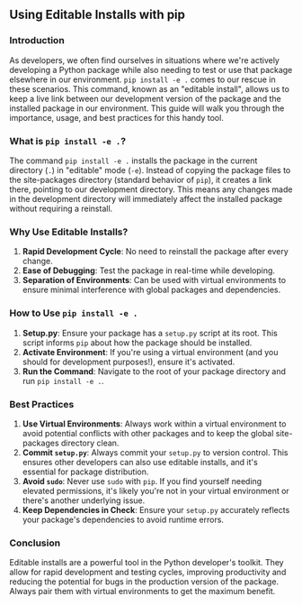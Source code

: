 ## Using Editable Installs with pip

### Introduction

As developers, we often find ourselves in situations where we're actively developing a Python package while also needing to test or use that package elsewhere in our environment. `pip install -e .` comes to our rescue in these scenarios. This command, known as an "editable install", allows us to keep a live link between our development version of the package and the installed package in our environment. This guide will walk you through the importance, usage, and best practices for this handy tool.

### What is `pip install -e .`?

The command `pip install -e .` installs the package in the current directory (`.`) in "editable" mode (`-e`). Instead of copying the package files to the site-packages directory (standard behavior of `pip`), it creates a link there, pointing to our development directory. This means any changes made in the development directory will immediately affect the installed package without requiring a reinstall.

### Why Use Editable Installs?

1. **Rapid Development Cycle**: No need to reinstall the package after every change.
2. **Ease of Debugging**: Test the package in real-time while developing.
3. **Separation of Environments**: Can be used with virtual environments to ensure minimal interference with global packages and dependencies.

### How to Use `pip install -e .`

1. **Setup.py**: Ensure your package has a `setup.py` script at its root. This script informs `pip` about how the package should be installed.
2. **Activate Environment**: If you're using a virtual environment (and you should for development purposes!), ensure it's activated.
3. **Run the Command**: Navigate to the root of your package directory and run `pip install -e .`.

### Best Practices

1. **Use Virtual Environments**: Always work within a virtual environment to avoid potential conflicts with other packages and to keep the global site-packages directory clean.
2. **Commit `setup.py`**: Always commit your `setup.py` to version control. This ensures other developers can also use editable installs, and it's essential for package distribution.
3. **Avoid `sudo`**: Never use `sudo` with `pip`. If you find yourself needing elevated permissions, it's likely you're not in your virtual environment or there's another underlying issue.
4. **Keep Dependencies in Check**: Ensure your `setup.py` accurately reflects your package's dependencies to avoid runtime errors.

### Conclusion

Editable installs are a powerful tool in the Python developer's toolkit. They allow for rapid development and testing cycles, improving productivity and reducing the potential for bugs in the production version of the package. Always pair them with virtual environments to get the maximum benefit.
